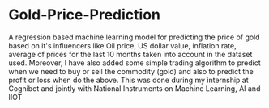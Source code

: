 # Gold-Price-Prediction
A regression based machine learning model for predicting the price of gold based on it's influencers like Oil price, US dollar value, inflation rate, average of prices for the last 10 months taken into account in the dataset used. Moreover, I have also added some simple trading algorithm to predict when we need to buy or sell the commodity (gold) and also to predict the profit or loss when do the above. This was done during my internship at Cognibot and jointly with National Instruments on Machine Learning, AI and IIOT
